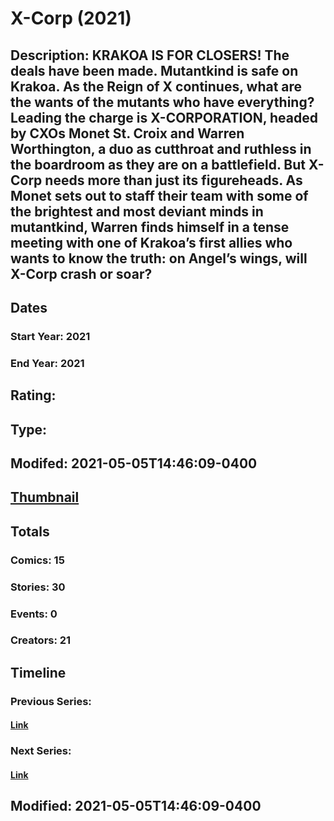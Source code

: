 # X-Corp (2021)
## Description: KRAKOA IS FOR CLOSERS! The deals have been made. Mutantkind is safe on Krakoa. As the Reign of X continues, what are the wants of the mutants who have everything? Leading the charge is X-CORPORATION, headed by CXOs Monet St. Croix and Warren Worthington, a duo as cutthroat and ruthless in the boardroom as they are on a battlefield. But X-Corp needs more than just its figureheads. As Monet sets out to staff their team with some of the brightest and most deviant minds in mutantkind, Warren finds himself in a tense meeting with one of Krakoa’s first allies who wants to know the truth: on Angel’s wings, will X-Corp crash or soar? 
## Dates
### Start Year: 2021
### End Year: 2021
## Rating: 
## Type: 
## Modifed: 2021-05-05T14:46:09-0400
## [Thumbnail](http://i.annihil.us/u/prod/marvel/i/mg/e/03/6092e7e429624.jpg)
## Totals
### Comics: 15
### Stories: 30
### Events: 0
### Creators: 21
## Timeline
### Previous Series: 
#### [Link]()
### Next Series: 
#### [Link]()
## Modified: 2021-05-05T14:46:09-0400